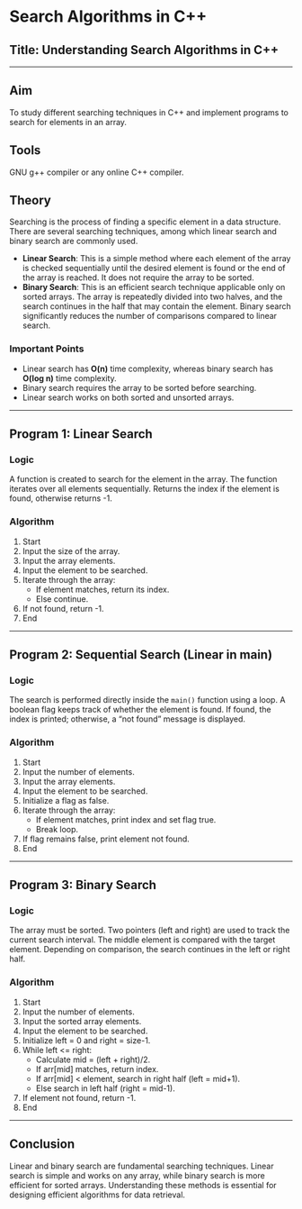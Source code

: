 # Search Algorithms in C++

## Title: Understanding Search Algorithms in C++
-----


## Aim
To study different searching techniques in C++ and implement programs to search for elements in an array.

## Tools
GNU g++ compiler or any online C++ compiler.

## Theory
Searching is the process of finding a specific element in a data structure. There are several searching techniques, among which linear search and binary search are commonly used.

- **Linear Search**: This is a simple method where each element of the array is checked sequentially until the desired element is found or the end of the array is reached. It does not require the array to be sorted.
- **Binary Search**: This is an efficient search technique applicable only on sorted arrays. The array is repeatedly divided into two halves, and the search continues in the half that may contain the element. Binary search significantly reduces the number of comparisons compared to linear search.

### Important Points
- Linear search has **O(n)** time complexity, whereas binary search has **O(log n)** time complexity.  
- Binary search requires the array to be sorted before searching.  
- Linear search works on both sorted and unsorted arrays.  

---

## Program 1: Linear Search

### Logic
A function is created to search for the element in the array. The function iterates over all elements sequentially. Returns the index if the element is found, otherwise returns -1.

### Algorithm
1. Start  
2. Input the size of the array.  
3. Input the array elements.  
4. Input the element to be searched.  
5. Iterate through the array:  
   - If element matches, return its index.  
   - Else continue.  
6. If not found, return -1.  
7. End  

---

## Program 2: Sequential Search (Linear in main)

### Logic
The search is performed directly inside the `main()` function using a loop. A boolean flag keeps track of whether the element is found. If found, the index is printed; otherwise, a “not found” message is displayed.

### Algorithm
1. Start  
2. Input the number of elements.  
3. Input the array elements.  
4. Input the element to be searched.  
5. Initialize a flag as false.  
6. Iterate through the array:  
   - If element matches, print index and set flag true.  
   - Break loop.  
7. If flag remains false, print element not found.  
8. End  

---

## Program 3: Binary Search

### Logic
The array must be sorted. Two pointers (left and right) are used to track the current search interval. The middle element is compared with the target element. Depending on comparison, the search continues in the left or right half.

### Algorithm
1. Start  
2. Input the number of elements.  
3. Input the sorted array elements.  
4. Input the element to be searched.  
5. Initialize left = 0 and right = size-1.  
6. While left <= right:  
   - Calculate mid = (left + right)/2.  
   - If arr[mid] matches, return index.  
   - If arr[mid] < element, search in right half (left = mid+1).  
   - Else search in left half (right = mid-1).  
7. If element not found, return -1.  
8. End  

---

## Conclusion
Linear and binary search are fundamental searching techniques. Linear search is simple and works on any array, while binary search is more efficient for sorted arrays. Understanding these methods is essential for designing efficient algorithms for data retrieval.
